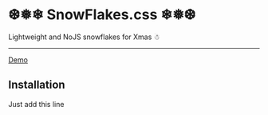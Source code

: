 # ❆❅❄ SnowFlakes.css ❄❅❆
Lightweight and NoJS snowflakes for Xmas ☃

---
[Demo]()
## Installation
Just add this line
```html

```

